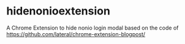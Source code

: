 # hidenonioextension
A Chrome Extension to hide nonio login modal based on the code of 
https://github.com/lateral/chrome-extension-blogpost/


